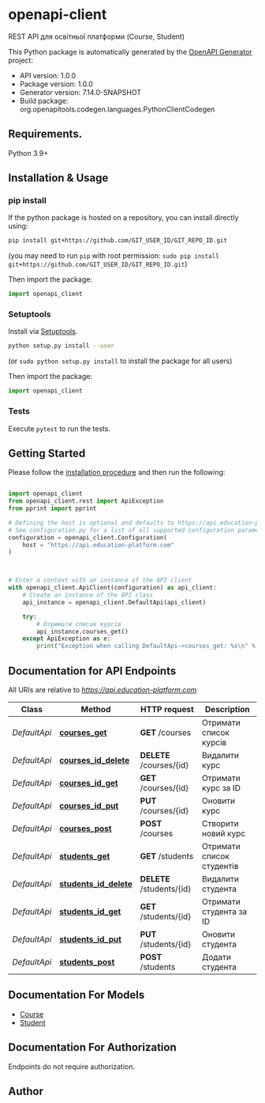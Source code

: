 # openapi-client
REST API для освітньої платформи (Course, Student)

This Python package is automatically generated by the [OpenAPI Generator](https://openapi-generator.tech) project:

- API version: 1.0.0
- Package version: 1.0.0
- Generator version: 7.14.0-SNAPSHOT
- Build package: org.openapitools.codegen.languages.PythonClientCodegen

## Requirements.

Python 3.9+

## Installation & Usage
### pip install

If the python package is hosted on a repository, you can install directly using:

```sh
pip install git+https://github.com/GIT_USER_ID/GIT_REPO_ID.git
```
(you may need to run `pip` with root permission: `sudo pip install git+https://github.com/GIT_USER_ID/GIT_REPO_ID.git`)

Then import the package:
```python
import openapi_client
```

### Setuptools

Install via [Setuptools](http://pypi.python.org/pypi/setuptools).

```sh
python setup.py install --user
```
(or `sudo python setup.py install` to install the package for all users)

Then import the package:
```python
import openapi_client
```

### Tests

Execute `pytest` to run the tests.

## Getting Started

Please follow the [installation procedure](#installation--usage) and then run the following:

```python

import openapi_client
from openapi_client.rest import ApiException
from pprint import pprint

# Defining the host is optional and defaults to https://api.education-platform.com
# See configuration.py for a list of all supported configuration parameters.
configuration = openapi_client.Configuration(
    host = "https://api.education-platform.com"
)



# Enter a context with an instance of the API client
with openapi_client.ApiClient(configuration) as api_client:
    # Create an instance of the API class
    api_instance = openapi_client.DefaultApi(api_client)

    try:
        # Отримати список курсів
        api_instance.courses_get()
    except ApiException as e:
        print("Exception when calling DefaultApi->courses_get: %s\n" % e)

```

## Documentation for API Endpoints

All URIs are relative to *https://api.education-platform.com*

Class | Method | HTTP request | Description
------------ | ------------- | ------------- | -------------
*DefaultApi* | [**courses_get**](docs/DefaultApi.md#courses_get) | **GET** /courses | Отримати список курсів
*DefaultApi* | [**courses_id_delete**](docs/DefaultApi.md#courses_id_delete) | **DELETE** /courses/{id} | Видалити курс
*DefaultApi* | [**courses_id_get**](docs/DefaultApi.md#courses_id_get) | **GET** /courses/{id} | Отримати курс за ID
*DefaultApi* | [**courses_id_put**](docs/DefaultApi.md#courses_id_put) | **PUT** /courses/{id} | Оновити курс
*DefaultApi* | [**courses_post**](docs/DefaultApi.md#courses_post) | **POST** /courses | Створити новий курс
*DefaultApi* | [**students_get**](docs/DefaultApi.md#students_get) | **GET** /students | Отримати список студентів
*DefaultApi* | [**students_id_delete**](docs/DefaultApi.md#students_id_delete) | **DELETE** /students/{id} | Видалити студента
*DefaultApi* | [**students_id_get**](docs/DefaultApi.md#students_id_get) | **GET** /students/{id} | Отримати студента за ID
*DefaultApi* | [**students_id_put**](docs/DefaultApi.md#students_id_put) | **PUT** /students/{id} | Оновити студента
*DefaultApi* | [**students_post**](docs/DefaultApi.md#students_post) | **POST** /students | Додати студента


## Documentation For Models

 - [Course](docs/Course.md)
 - [Student](docs/Student.md)


<a id="documentation-for-authorization"></a>
## Documentation For Authorization

Endpoints do not require authorization.


## Author




